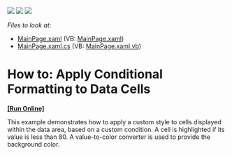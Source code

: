 <!-- default badges list -->
![](https://img.shields.io/endpoint?url=https://codecentral.devexpress.com/api/v1/VersionRange/128577983/11.2.5%2B)
[![](https://img.shields.io/badge/Open_in_DevExpress_Support_Center-FF7200?style=flat-square&logo=DevExpress&logoColor=white)](https://supportcenter.devexpress.com/ticket/details/E3855)
[![](https://img.shields.io/badge/📖_How_to_use_DevExpress_Examples-e9f6fc?style=flat-square)](https://docs.devexpress.com/GeneralInformation/403183)
<!-- default badges end -->
<!-- default file list -->
*Files to look at*:

* [MainPage.xaml](./CS/DXPivotGrid_ConditionalFormatting/MainPage.xaml) (VB: [MainPage.xaml](./VB/DXPivotGrid_ConditionalFormatting/MainPage.xaml))
* [MainPage.xaml.cs](./CS/DXPivotGrid_ConditionalFormatting/MainPage.xaml.cs) (VB: [MainPage.xaml.vb](./VB/DXPivotGrid_ConditionalFormatting/MainPage.xaml.vb))
<!-- default file list end -->
# How to: Apply Conditional Formatting to Data Cells
<!-- run online -->
**[[Run Online]](https://codecentral.devexpress.com/e3855)**
<!-- run online end -->


<p>This example demonstrates how to apply a custom style to cells displayed within the data area, based on a custom condition. A cell is highlighted if its value is less than 80. A value-to-color converter is used to provide the background color.</p><br />


<br/>


